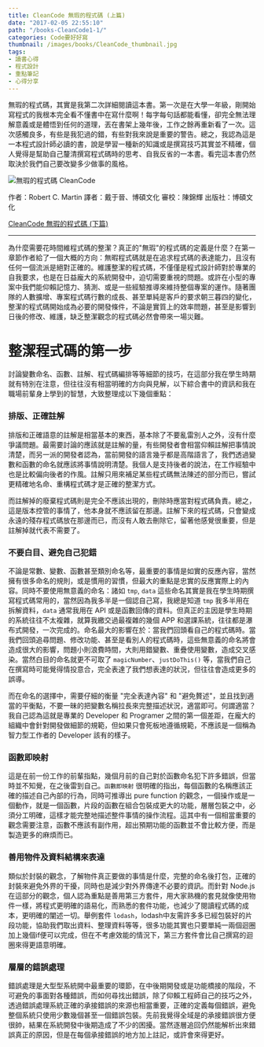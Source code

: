 ```yaml
---
title: CleanCode 無瑕的程式碼 (上篇)
date: "2017-02-05 22:55:10"
path: "/books-CleanCode1-1/"
categories: Code要好好寫
thumbnail: /images/books/CleanCode_thumbnail.jpg
tags:
- 讀書心得
- 程式設計
- 重點筆記
- 心得分享
---
```


無瑕的程式碼，其實是我第二次詳細閱讀這本書。第一次是在大學一年級，剛開始寫程式的我根本完全看不懂書中在寫什麼啊！每字每句話都能看懂，卻完全無法理解意義或是體悟到任何的道理，丟在書架上幾年後，工作之餘再重新看了一次。這次感觸良多，有些是我犯過的錯，有些對我來說是重要的警告。總之，我認為這是一本程式設計師必讀的書，說是學習一種新的知識或是撰寫技巧其實並不精確，個人覺得是幫助自己釐清撰寫程式碼時的思考、自我反省的一本書。看完這本書仍然取決於我們自己要改變多少做事的風格。

![無瑕的程式碼 CleanCode](/images/books/CleanCode.jpg)

作者：Robert C. Martin
譯者：戴于晉、博碩文化
審校：陳錦輝
出版社：博碩文化

[CleanCode 無瑕的程式碼 (下篇)](/2017/02/05/20170205_BOOKS_CleanCode1-2/)

*****

為什麼需要花時間維程式碼的整潔？真正的"無瑕"的程式碼的定義是什麼？在第一章節作者給了一個大概的方向：無暇程式碼就是在追求程式碼的表達能力，且沒有任何一個流派是絕對正確的。維護整潔的程式碼，不僅僅是程式設計師對於專業的自我要求，也是在日益龐大的系統開發中，迫切需要重視的問題。或許在小型的專案中我們能仰賴記憶力、猜測、或是一些經驗推導來維持整個專案的運作。隨著團隊的人數擴增、專案程式碼行數的成長、甚至單純是客戶的要求朝三暮四的變化，整潔的程式碼開始成為必要的開發條件，不論是實質上的效率問題，甚至是影響到日後的修改、維護，缺乏整潔觀念的程式碼必然會帶來一場災難。

# 整潔程式碼的第一步

討論變數命名、函數、註解、程式碼編排等等細節的技巧，在這部分我在學生時期就有特別在注意，但往往沒有相當明確的方向與見解，以下綜合書中的資訊和我在職場前輩身上學到的智慧，大致整理成以下幾個重點：

<!--more-->

### 排版、正確註解

排版和正確語意的註解是相當基本的東西，基本除了不要亂雷別人之外，沒有什麼爭議問題。最需要討論的應該就是註解的量，有些開發者會相當仰賴註解把事情說清楚，而另一派的開發者認為，當前開發的語言幾乎都是高階語言了，我們透過變數和函數的命名就應該將事情說明清楚。我個人是支持後者的說法，在工作經驗中也是比較偏向後者的作風。註解只用來補足某些程式碼無法陳述的部分而已，嘗試更精確地名命、重構程式碼才是正確的整潔方式。

而註解掉的廢棄程式碼則是完全不應該出現的，刪除時應當對程式碼負責。總之，這是版本控管的事情了，他本身就不應該留在那邊。註解下來的程式碼，只會變成永遠的殘存程式碼放在那邊而已，而沒有人敢去刪除它，留著他感覺很重要，但是註解掉就代表不需要了。

### 不要白目、避免自己犯錯

不論是常數、變數、函數甚至類別命名等，最重要的事情是如實的反應內容，當然擁有很多命名的規則，或是慣用的習慣，但最大的重點是忠實的反應實際上的內容。同時不要使用無意義的命名：諸如 `tmp`, `data` 這些命名其實是我在學生時期撰寫程式碼常用的，當然因為我多半是一個認自己寫，我總是知道 `tmp` 我多半用在拆解資料，`data` 通常我用在 API 或是函數回傳的資料。但真正的主因是學生時期的系統往往不太複雜，就算我繳交過最複雜的幾個 APP 和選課系統，往往都是瀑布式開發，一次完成的。命名最大的影響在於：當我們回頭看自己的程式碼時。當我們回頭追尋問題、修改功能、甚至是看別人的程式碼時，這些無意義的命名將會造成很大的影響，問題小則浪費時間，大則用錯變數、重疊使用變數，造成交叉感染。當然白目的命名就更不可取了 `magicNumber`、`justDoThis()` 等，當我們自己在撰寫時可能覺得情投意合，完全表達了我們想表達的狀況，但往往會造成更多的誤導。

而在命名的選擇中，需要仔細的衡量 "完全表達內容" 和 "避免贅述"，並且找到適當的平衡點，不要一昧的把變數名稱拉長來完整描述狀況，適當即可。何謂適當？我自己認為這就是專業的 Developer 和 Programer 之間的第一個差距，在龐大的組織中會針對開發做細節的規範，但如果只會死板地遵循規範，不應該是一個稱為智力型工作者的 Developer 該有的樣子。

### 函數即映射

這是在前一份工作的前輩指點，幾個月前的自己對於函數命名犯下許多錯誤，但當時並不知覺，在之後雷到自己。`函數即映射` 很明確的指出，每個函數的名稱應該正確的描述自己內部的行為，同時可推導出 pure function 的觀念，一個操作或是一個動作，就是一個函數，片段的函數在組合包裝成更大的功能，層層包裝之中，必須分工明確，這樣才能完整地描述整件事情的操作流程。這其中有一個相當重要的觀念需要注意，函數不應該有副作用，超出預期功能的函數並不會比較方便，而是製造更多的麻煩而已。

### 善用物件及資料結構來表達

類似於封裝的觀念，了解物件真正要做的事情是什麼，完整的命名後打包，正確的封裝來避免外界的干擾，同時也是減少對外界傳達不必要的資訊。而針對 Node.js 在這部分的觀念，個人認為重點是善用第三方套件，用大家熟機的套見就像使用物件一樣，將程式更明確的語易化，而熟悉的套件功能，也減少了閱讀程式碼的成本，更明確的闡述一切。舉例套件 `lodash`，lodash中友需許多多已經包裝好的片段功能，協助我們取出資料、整理資料等等，很多功能其實也只要單純一兩個迴圈加上幾個if便可以完成，但在不考慮效能的情況下，第三方套件會比自己撰寫的迴圈來得更語意明確。

### 層層的錯誤處理

錯誤處理是大型型系統開中最重要的環節，在中後期開發或是功能橋接的階段，不可避免的事面對各種錯誤，而如何尋找出錯誤，除了仰賴工程師自己的技巧之外，透過錯誤處理系統正確的承接錯誤的來源也相當重要，正確的定義每個錯誤，避免整個系統只使用少數幾個甚至一個錯誤包裝。先前我覺得全域是的承接錯誤很方便很帥，結果在系統開發中後期造成了不少的困擾。當然逐層追回仍然能解析出來錯誤真正的原因，但是在每個承接錯誤的地方加上註記，或許會來得更好。
